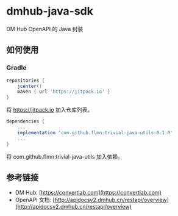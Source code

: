 # dmhub-java-sdk

DM Hub OpenAPI 的 Java 封装

## 如何使用

### Gradle

```groovy
repositories {
    jcenter()
    maven { url 'https://jitpack.io' }
}
```

将 https://jitpack.io 加入仓库列表。

```groovy
dependencies {
    ...
    implementation 'com.github.flmn:trivial-java-utils:0.1.0'
    ...
}
```

将 com.github.flmn:trivial-java-utils 加入依赖。

## 参考链接

* DM Hub: [https://convertlab.com](https://convertlab.com)
* OpenAPI 文档: [http://apidocsv2.dmhub.cn/restapi/overview](http://apidocsv2.dmhub.cn/restapi/overview)
